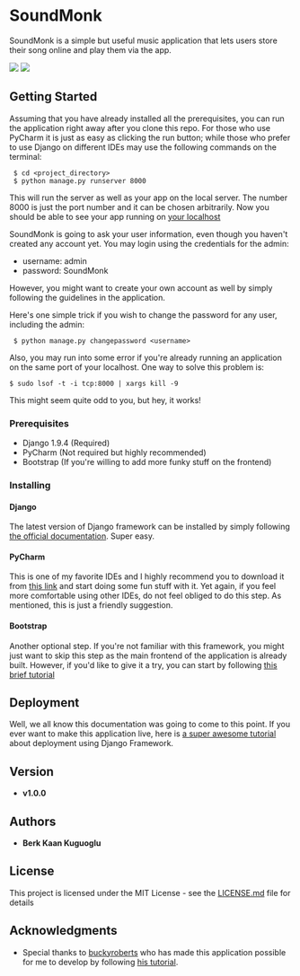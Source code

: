# SoundMonk

SoundMonk is a simple but useful music application that lets users store their song online and play them via the app.

<img src="https://github.com/bkaankuguoglu/SoundMonk/tree/master/media/albums.png"> 
<img src="https://github.com/bkaankuguoglu/SoundMonk/tree/master/media/detail.png"> 

## Getting Started

Assuming that you have already installed all the prerequisites, you can run the application right away after you clone this repo. For those who use PyCharm it is just as easy as clicking the run button; while those who prefer to use Django on different IDEs may use the following commands on the terminal:

```
 $ cd <project_directory>
 $ python manage.py runserver 8000
```

This will run the server as well as your app on the local server. The number 8000 is just the port number and it can be chosen arbitrarily. Now you should be able to see your app running on [your localhost](127.0.0.1:8000/music)

SoundMonk is going to ask your user information, even though you haven't created any account yet. You may login using the credentials for the admin:

- username: admin
- password: SoundMonk

However, you might want to create your own account as well by simply following the guidelines in the application.

Here's one simple trick if you wish to change the password for any user, including the admin:

```
 $ python manage.py changepassword <username>
```

Also, you may run into some error if you're already running an application on the same port of your localhost. One way to solve this problem is:

```
$ sudo lsof -t -i tcp:8000 | xargs kill -9
```

This might seem quite odd to you, but hey, it works!


### Prerequisites

- Django 1.9.4 (Required)
- PyCharm (Not required but highly recommended)
- Bootstrap (If you're willing to add more funky stuff on the frontend)

### Installing

#### Django

The latest version of Django framework can be installed by simply following [the official documentation](https://docs.djangoproject.com/en/1.10/topics/install/). Super easy.

#### PyCharm

This is one of my favorite IDEs and I highly recommend you to download it from [this link](https://www.jetbrains.com/pycharm/download/#section=mac) and start doing some fun stuff with it. Yet again, if you feel more comfortable using other IDEs, do not feel obliged to do this step. As mentioned, this is just a friendly suggestion.

#### Bootstrap

Another optional step. If you're not familiar with this framework, you might just want to skip this step as the main frontend of the application is already built. However, if you'd like to give it a try, you can start by following [this brief tutorial](https://tutorial.djangogirls.org/en/css/)


## Deployment

Well, we all know this documentation was going to come to this point. If you ever want to make this application live, here is [a super awesome tutorial](https://tutorial.djangogirls.org/en/deploy/) about deployment using Django Framework.


## Version

* **v1.0.0**

## Authors

* **Berk Kaan Kuguoglu**


## License

This project is licensed under the MIT License - see the [LICENSE.md](LICENSE.md) file for details


## Acknowledgments

* Special thanks to [buckyroberts](https://github.com/buckyroberts) who has made this application possible for me to develop by following [his tutorial](https://www.youtube.com/watch?v=qgGIqRFvFFk).
